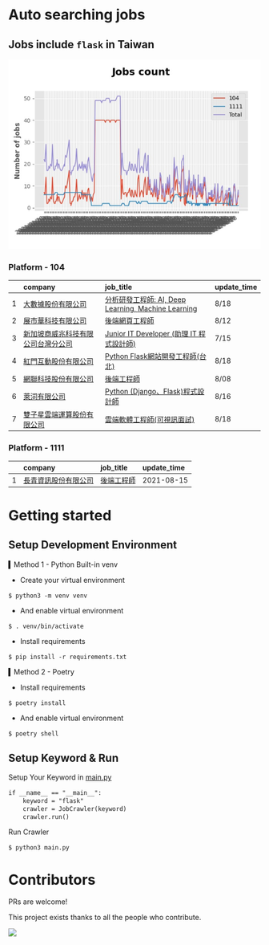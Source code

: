 # Auto searching jobs

## Jobs include `flask` in Taiwan 

 ![image](./doc/plot_img.jpg)


### Platform - 104


|    | company                                                                                     | job_title                                                                                               | update_time   |
|---:|:--------------------------------------------------------------------------------------------|:--------------------------------------------------------------------------------------------------------|:--------------|
|  1 | [大數據股份有限公司](https://www.104.com.tw/company/1a2x6bjjhc?jobsource=2018indexpoc)               | [分析研發工程師: AI, Deep Learning, Machine Learning](https://www.104.com.tw/job/54ffa?jobsource=2018indexpoc) | 8/18          |
|  2 | [展市華科技有限公司](https://www.104.com.tw/company/1a2x6blbgu?jobsource=jolist_d_relevance)         | [後端網頁工程師](https://www.104.com.tw/job/71amu?jobsource=jolist_d_relevance)                                | 8/12          |
|  3 | [新加坡商威兆科技有限公司台灣分公司](https://www.104.com.tw/company/1a2x6bjqez?jobsource=jolist_d_relevance) | [Junior IT Developer (助理 IT 程式設計師)](https://www.104.com.tw/job/7bely?jobsource=jolist_d_relevance)      | 7/15          |
|  4 | [紅門互動股份有限公司](https://www.104.com.tw/company/oh4m67k?jobsource=jolist_d_relevance)           | [Python Flask網站開發工程師(台北)](https://www.104.com.tw/job/6xtfl?jobsource=jolist_d_relevance)                | 8/18          |
|  5 | [網聯科技股份有限公司](https://www.104.com.tw/company/1a2x6bkpi3?jobsource=jolist_d_relevance)        | [後端工程師](https://www.104.com.tw/job/76n8r?jobsource=jolist_d_relevance)                                  | 8/08          |
|  6 | [萊泀有限公司](https://www.104.com.tw/company/1a2x6blg3t?jobsource=jolist_d_relevance)            | [Python (Django、Flask)程式設計師](https://www.104.com.tw/job/7cs5e?jobsource=jolist_d_relevance)             | 8/16          |
|  7 | [雙子星雲端運算股份有限公司](https://www.104.com.tw/company/1a2x6bjeye?jobsource=2018indexpoc)           | [雲端軟體工程師(可視訊面試)](https://www.104.com.tw/job/58it4?jobsource=2018indexpoc)                               | 8/18          |

### Platform - 1111


|    | company                                              | job_title                                      | update_time   |
|---:|:-----------------------------------------------------|:-----------------------------------------------|:--------------|
|  1 | [長青資訊股份有限公司](https://www.1111.com.tw/corp/71694811/) | [後端工程師](https://www.1111.com.tw/job/85012186/) | 2021-08-15    |



# Getting started
## Setup Development Environment
▍Method 1 - Python Built-in venv

- Create your virtual environment
```
$ python3 -m venv venv
```
- And enable virtual environment
```
$ . venv/bin/activate
```
- Install requirements
```
$ pip install -r requirements.txt 
```

▍Method 2 - Poetry
- Install requirements
```
$ poetry install
```
- And enable virtual environment
```
$ poetry shell
```

## Setup Keyword & Run

Setup Your Keyword in [main.py](./main.py#L88)
```
if __name__ == "__main__":
    keyword = "flask"
    crawler = JobCrawler(keyword)
    crawler.run()
```

Run Crawler
```
$ python3 main.py
```

# Contributors
PRs are welcome!

This project exists thanks to all the people who contribute.

<a href="https://github.com/hsuanchi/auto-search-flask-job/graphs/contributors">
  <img src="https://contrib.rocks/image?repo=hsuanchi/auto-search-flask-job"/>
</a>
